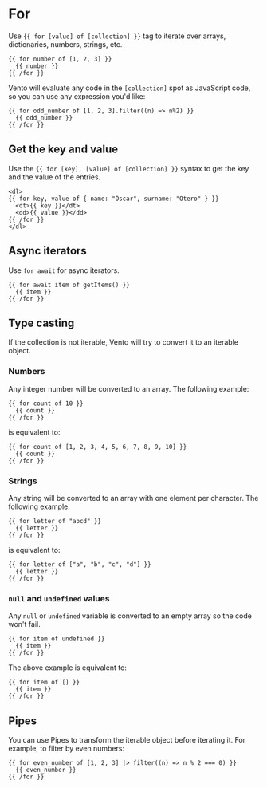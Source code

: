 # For

Use `{{ for [value] of [collection] }}` tag to iterate over arrays,
dictionaries, numbers, strings, etc.

```vto
{{ for number of [1, 2, 3] }}
  {{ number }}
{{ /for }}
```

Vento will evaluate any code in the `[collection]` spot as JavaScript code, so
you can use any expression you'd like:

```vto
{{ for odd_number of [1, 2, 3].filter((n) => n%2) }}
  {{ odd_number }}
{{ /for }}
```

## Get the key and value

Use the `{{ for [key], [value] of [collection] }}` syntax to get the key and the
value of the entries.

```vto
<dl>
{{ for key, value of { name: "Óscar", surname: "Otero" } }}
  <dt>{{ key }}</dt>
  <dd>{{ value }}</dd>
{{ /for }}
</dl>
```

## Async iterators

Use `for await` for async iterators.

```vto
{{ for await item of getItems() }}
  {{ item }}
{{ /for }}
```

## Type casting

If the collection is not iterable, Vento will try to convert it to an iterable
object.

### Numbers

Any integer number will be converted to an array. The following example:

```vto
{{ for count of 10 }}
  {{ count }}
{{ /for }}
```

is equivalent to:

```vto
{{ for count of [1, 2, 3, 4, 5, 6, 7, 8, 9, 10] }}
  {{ count }}
{{ /for }}
```

### Strings

Any string will be converted to an array with one element per character. The
following example:

```vto
{{ for letter of "abcd" }}
  {{ letter }}
{{ /for }}
```

is equivalent to:

```vto
{{ for letter of ["a", "b", "c", "d"] }}
  {{ letter }}
{{ /for }}
```

### `null` and `undefined` values

Any `null` or `undefined` variable is converted to an empty array so the code
won't fail.

```vto
{{ for item of undefined }}
  {{ item }}
{{ /for }}
```

The above example is equivalent to:

```vto
{{ for item of [] }}
  {{ item }}
{{ /for }}
```

## Pipes

You can use Pipes to transform the iterable object before iterating it. For
example, to filter by even numbers:

```vto
{{ for even_number of [1, 2, 3] |> filter((n) => n % 2 === 0) }}
  {{ even_number }}
{{ /for }}
```
